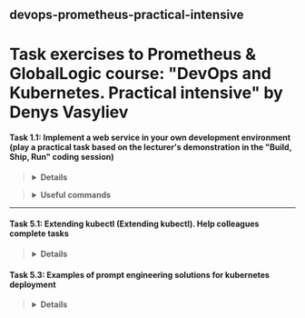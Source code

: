 ## devops-prometheus-practical-intensive
# Task exercises to Prometheus &amp; GlobalLogic course: "DevOps and Kubernetes. Practical intensive" by Denys Vasyliev

#### Task 1.1: Implement a web service in your own development environment (play a practical task based on the lecturer's demonstration in the "Build, Ship, Run" coding session)

<blockquote>
<details>
<summary><b>Details</b></summary>

#### Практичне завдання

**Завдання:** реалізувати  вебсервіс у власному середовищі розробки (відтворити практичне завдання за демонстрацією лектора у кодінг-сесії «Build, Ship, Run»)

**Мета:** спробувати себе у ролі розробника та інженера експлуатації. Визначити свої сильні сторони, інструменти та теми, що викликають інтерес. Зрозуміти рівень складності подачі матеріалу та практичних завдань. 
Інструменти та технології, які використані в цій роботі, ми будемо надалі вивчати в курсі. Тому не переживайте, якщо ви чогось зараз не знаєте чи не вмієте. Ваше завдання - відчути себе в ролі інженера DevOps і ознайомитися з його типовими завданнями.

#### Очікуваний практичний результат
#### Базовий (необхідний) рівень:
- створені основні акаунти в системах та сервісах, наведених у матеріалах кодінг-сесії;
- налаштоване працююче середовище розробки VSCode;
- створено початковий код виконання практичного завдання;
- код компілюється та запускається локально.

#### Розширений рівень:
- створено образ контейнера за допомогою docker;
- контейнер успішно запускається локально;
- образ контейнеру залитий на docker hub.

#### Топовий рівень:
- встановлено версію kubernetes k3s;
- контейнер запущено у kubernetes;
- сервіс працює.

</details>
</blockquote>

<blockquote>
<details>
<summary><b>Useful commands</b></summary>
  
##### Deploy first version of an application

```bash
export IMAGE=<image_name or DockerHub repository>
export TAG=<tag or image version>
export NEW_TAG=<new image version>
export APP_NAME=<application name>
```

```bash
# Build docker image
docker build . -t "$IMAGE:$TAG"

# Push image on DockerHub
docker push "$IMAGE:$TAG"
```

```bash
# Deploy application
kubectl create deploy $APP_NAME --image "$IMAGE:$TAG"

# List all pods in ps output format with more information (such as node name)
kubectl get pods -o wide

# Get real-time monitoring of pods changing
kubectl get pods -w

# Forwarding claster port to workstation. (Make it in an another terminal)
kubectl port-forward deploy/$APP_NAME 8080
```

##### Check the result on [https://127.0.0.1:8080](http://127.0.0.1:8080/)

##### Redeploy new version of the application

```bash
# Get information about running deployment
kubectl get deploy $APP_NAME -o wide
```

```bash
export CONTAINER=<copy container name from previous command!>

# Redeploy new version
kubectl set image deploy $APP_NAME $CONTAINER="$IMAGE:$NEW_TAG"
```
##### Check the result on [https://127.0.0.1:8080](http://127.0.0.1:8080/)

</details>
</blockquote>

---

#### Task 5.1: Extending kubectl (Extending kubectl). Help colleagues complete tasks

<blockquote>
<details>
<summary><b>Details</b></summary>
Завдання:

- Доопрацюйте та виправте помилки скрипта kubeplugin
- Зробіть рефаторинг коду скрипта
- Протестуйте скрипт як плагін kubectl
- Закомітьте скрипт у директорію scripts репозиторію
- Текстовий вивід статистики з реального кластеру namespace kube-system у форматі: "Resource, Namespace, Name, CPU, Memory"
- Додайте інструкцію з використання

Код плагіну:
``` bash
#!/bin/bash

# Define command-line arguments

RESOURCE_TYPE=$0

# Retrieve resource usage statistics from Kubernetes
kubectl $2 $RESOURCE_TYPE -n $1 | tail -n +2 | while read line
do
  # Extract CPU and memory usage from the output
  NAME=$(echo $line | awk '{print $1}')
  CPU=$(echo $line | awk '{print $2}')
  MEMORY=$(echo $line | awk '{print $3}')

  # Output the statistics to the console
  # "Resource, Namespace, Name, CPU, Memory"
done
```

</details>
</blockquote>

#### Task 5.3: Examples of prompt engineering solutions for kubernetes deployment

<blockquote>
<details>
<summary><b>Details</b></summary>

Створить портфоліо власних промтів англійською мовою для маніфестів із списку (Приклад: [https://github.com/den-vasyliev/go-demo-app/tree/master/yaml](https://github.com/den-vasyliev/go-demo-app/tree/master/yaml)):

- app.yaml
- app-livenessProbe.yaml
- app-readinessProbe.yaml
- app-volumeMounts.yaml
- app-cronjob.yaml
- app-job.yaml
- app-multicontainer.yaml
- app-resources.yaml
- app-secret-env.yaml

</details>
</blockquote>